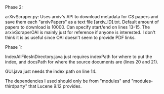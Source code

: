 Phase 2:


arXivScraper.py: Uses arxiv's API to download metadata for CS papers and save them each "arxivPapers" as a text file [arxiv_ID].txt. Default amount of papers to download is 10000. Can specify start/end on lines 13-15. The arxivScraperOAI is mainly just for reference if anyone is interested. I don't think it is as useful since OAI doesn't seem to provide PDF links.


Phase 1:

IndexAllFilesInDirectory.java just requires indexPath for where to put the index, and docsPath for where the source documents are (lines 20 and 21).

GUI.java just needs the index path on line 14. 

The dependencies I used should only be from "modules" and "modules-thirdparty" that Lucene 9.12 provides.
